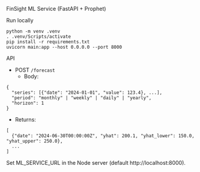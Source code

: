 FinSight ML Service (FastAPI + Prophet)

Run locally

```
python -m venv .venv
. .venv/Scripts/activate
pip install -r requirements.txt
uvicorn main:app --host 0.0.0.0 --port 8000
```

API
- POST `/forecast`
  - Body:
```
{
  "series": [{"date": "2024-01-01", "value": 123.4}, ...],
  "period": "monthly" | "weekly" | "daily" | "yearly",
  "horizon": 1
}
```
  - Returns:
```
[
  {"date": "2024-06-30T00:00:00Z", "yhat": 200.1, "yhat_lower": 150.0, "yhat_upper": 250.0},
  ...
]
```

Set ML_SERVICE_URL in the Node server (default http://localhost:8000).
